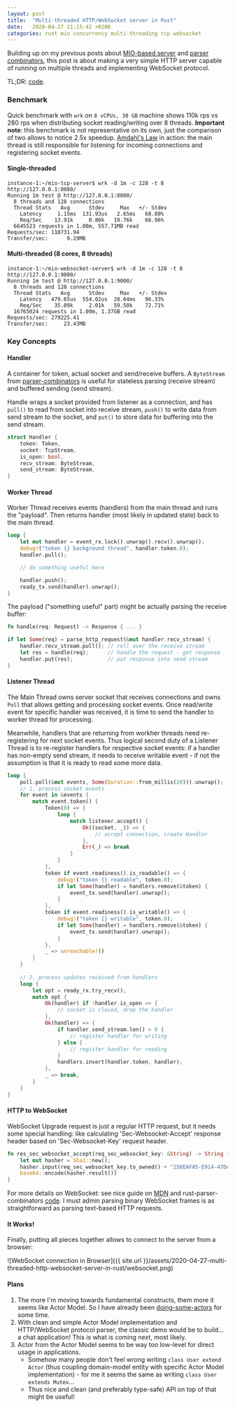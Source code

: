 ```yaml
---
layout: post
title:  "Multi-threaded HTTP/WebSocket server in Rust"
date:   2020-04-27 21:15:42 +0200
categories: rust mio concurrency multi-threading tcp websocket
---
```

Building up on my previous posts about [MIO-based server][post-server] and 
[parser combinators][post-parsers], this post is about making a very simple HTTP 
server capable of running on multiple threads and implementing WebSocket protocol.

TL;DR: [code].

### Benchmark

Quick benchmark with `wrk` on `8 vCPUs, 30 GB` machine shows 110k rps vs 280 rps 
when distributing socket reading/writing over 8 threads. **Important note**: this 
benchmark is not representative on its own, just the comparison of two allows to 
notice 2.5x speedup. [Amdahl's Law](https://en.wikipedia.org/wiki/Amdahl%27s_law) 
in action: the main thread is still responsible for listening for incoming 
connections and registering socket events.

#### Single-threaded

```
instance-1:~/mio-tcp-server$ wrk -d 1m -c 128 -t 8 http://127.0.0.1:8080/
Running 1m test @ http://127.0.0.1:8080/
  8 threads and 128 connections
  Thread Stats   Avg      Stdev     Max   +/- Stdev
    Latency     1.15ms  131.93us   2.65ms   68.80%
    Req/Sec    13.91k     0.86k   19.76k    66.96%
  6645523 requests in 1.00m, 557.71MB read
Requests/sec: 110731.94
Transfer/sec:      9.29MB
```

#### Multi-threaded (8 cores, 8 threads)

```
instance-1:~/mio-websocket-server$ wrk -d 1m -c 128 -t 8 http://127.0.0.1:9000/
Running 1m test @ http://127.0.0.1:9000/
  8 threads and 128 connections
  Thread Stats   Avg      Stdev     Max   +/- Stdev
    Latency   479.65us  554.02us  28.64ms   96.33%
    Req/Sec    35.09k     2.01k   59.50k    72.71%
  16765024 requests in 1.00m, 1.37GB read
Requests/sec: 279225.41
Transfer/sec:     23.43MB
```

### Key Concepts

#### Handler

A container for token, actual socket and send/receive buffers. A `ByteStream` from 
[parser-combinators](https://sergey-melnychuk.github.io/2019/08/31/rust-parser-combinators/)
is useful for stateless parsing (receive stream) and buffered sending (send stream).

Handle wraps a socket provided from listener as a connection, and has `pull()` to read from
socket into receive stream, `push()` to write data from send stream to the socket, and `put()`
to store data for buffering into the send stream.

```rust
struct Handler {
    token: Token,
    socket: TcpStream,
    is_open: bool,
    recv_stream: ByteStream,
    send_stream: ByteStream,
}
```

#### Worker Thread

Worker Thread receives events (handlers) from the main thread and runs the "payload".
Then returns handler (most likely in updated state) back to the main thread.

```rust
loop {
    let mut handler = event_rx.lock().unwrap().recv().unwrap();
    debug!("token {} background thread", handler.token.0);
    handler.pull();

    // do something useful here

    handler.push();
    ready_tx.send(handler).unwrap();
}
```

The payload ("something useful" part) might be actually parsing the receive buffer:

```rust
fn handle(req: Request) -> Response { ... }

if let Some(req) = parse_http_request(&mut handler.recv_stream) {
    handler.recv_stream.pull(); // roll over the receive stream
    let res = handle(req);      // handle the request - get response
    handler.put(res);           // put response into send stream
}
```

#### Listener Thread

The Main Thread owns server socket that receives connections and owns `Poll` that
allows getting and processing socket events. Once read/write event for specific handler was
received, it is time to send the handler to worker thread for processing.

Meanwhile, handlers that are returning from workher threads need re-registering for next
socket events. Thus logical second duty of a Listener Thread is to re-register handlers for 
respective socket events: if a handler has non-empty send stream, it needs to receive writable
event - if not the assumption is that it is ready to read some more data.

```rust
loop {
    poll.poll(&mut events, Some(Duration::from_millis(20))).unwrap();
    // 1. process socket events
    for event in &events {
        match event.token() {
            Token(0) => {
                loop {
                    match listener.accept() {
                        Ok((socket, _)) => {
                            // accept connection, create Handler
                        },
                        Err(_) => break
                    }
                }
            },
            token if event.readiness().is_readable() => {
                debug!("token {} readable", token.0);
                if let Some(handler) = handlers.remove(&token) {
                    event_tx.send(handler).unwrap();
                }
            },
            token if event.readiness().is_writable() => {
                debug!("token {} writable", token.0);
                if let Some(handler) = handlers.remove(&token) {
                    event_tx.send(handler).unwrap();
                }
            },
            _ => unreachable!()
        }
    }
    
    // 2. process updates received from handlers
    loop {
        let opt = ready_rx.try_recv();
        match opt {
            Ok(handler) if !handler.is_open => {
                // socket is closed, drop the handler
            },
            Ok(handler) => {
                if handler.send_stream.len() > 0 {
                    // register handler for writing
                } else {
                    // register handler for reading
                }
                handlers.insert(handler.token, handler);
            },
            _ => break,
        }
    }
}
```

#### HTTP to WebSocket

WebSocket Upgrade request is just a regular HTTP request, but it needs some special handling: like
calculating 'Sec-Websocket-Accept' response header based on 'Sec-Websocket-Key' request header.

```rust
fn res_sec_websocket_accept(req_sec_websocket_key: &String) -> String {
    let mut hasher = Sha1::new();
    hasher.input(req_sec_websocket_key.to_owned() + "258EAFA5-E914-47DA-95CA-C5AB0DC85B11");
    base64::encode(hasher.result())
}
```

For more details on WebSocket: see nice guide on [MDN](https://developer.mozilla.org/en-US/docs/Web/API/WebSockets_API/Writing_WebSocket_servers)
and rust-parser-combinators [code](https://github.com/sergey-melnychuk/rust-parser-combinators/blob/master/src/ws.rs). I must admin
parsing binary WebSocket frames is as straightforward as parsing text-based HTTP requests.

#### It Works!

Finally, putting all pieces together allows to connect to the server from a browser:

![WebSocket connection in Browser]({{ site.url }}/assets/2020-04-27-multi-threaded-http-websocket-server-in-rust/websocket.png)

#### Plans

1. The more I'm moving towards fundamental constructs, them more it seems like Actor Model. 
So I have already been [doing-some-actors](https://github.com/sergey-melnychuk/doing-some-actors) for some time.
1. With clean and simple Actor Model implementation and HTTP/WebSocket protocol parser, the classic demo
would be to build... a chat application! This is what is coming next, most likely.
1. Actor from the Actor Model seems to be way too low-level for direct usage in applications. 
   - Somehow many people don't feel wrong writing `class User extend Actor` (thus coupling domain-model entity with 
specific Actor Model implementation) - for me it seems the same as writing `class User extends Mutex`...
   - Thus nice and clean (and preferably type-safe) API on top of that might be useful!

[post-server]: https://sergey-melnychuk.github.io/2019/08/01/rust-mio-tcp-server/
[post-parsers]: https://sergey-melnychuk.github.io/2019/08/31/rust-parser-combinators/
[code]: https://github.com/sergey-melnychuk/mio-websocket-server
